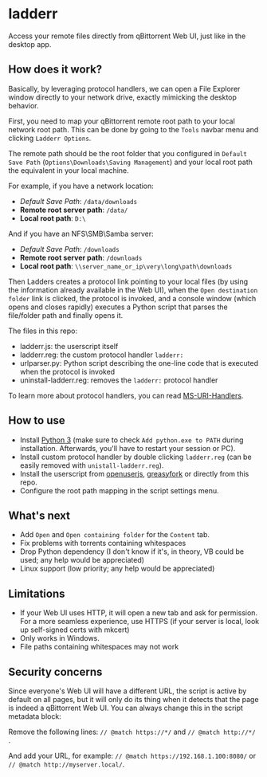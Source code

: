 # ladderr
Access your remote files directly from qBittorrent Web UI, just like in the desktop app.

## How does it work?

Basically, by leveraging protocol handlers, we can open a File Explorer window directly
to your network drive, exactly mimicking the desktop behavior.

First, you need to map your qBittorrent remote root path to your local network root path. 
This can be done by going to the `Tools` navbar menu and clicking `Ladderr Options`.

The remote path should be the root folder that you configured in `Default Save Path` (`Options\Downloads\Saving Management`)
and your local root path the equivalent in your local machine.

For example, if you have a network location:
- *Default Save Path*: `/data/downloads`
- **Remote root server path**: `/data/`
- **Local root path**: `D:\`

And if you have an NFS\SMB\Samba server:
- *Default Save Path*: `/downloads`
- **Remote root server path**: `/downloads`
- **Local root path**: `\\server_name_or_ip\very\long\path\downloads`

Then Ladders creates a protocol link pointing to your local files (by using the information already 
available in the Web UI), when the `Open destination folder` link is clicked, the
protocol is invoked, and a console window (which opens and closes rapidly) executes
a Python script that parses the file/folder path and finally opens it.

The files in this repo:
- ladderr.js: the userscript itself
- ladderr.reg: the custom protocol handler `ladderr:`
- urlparser.py: Python script describing the one-line code that is executed when the protocol is invoked
- uninstall-ladderr.reg: removes the `ladderr:` protocol handler

To learn more about protocol handlers, you can read [MS-URI-Handlers](https://github.com/amartinsec/MS-URI-Handlers).

## How to use

- Install [Python 3](https://www.python.org/downloads/) (make sure to check `Add python.exe to PATH` during installation. Afterwards, you'll have to restart your session or PC).
- Install custom protocol handler by double clicking `ladderr.reg` (can be easily removed with `unistall-ladderr.reg`).
- Install the userscript from [openuserjs](https://openuserjs.org/scripts/luffier/ladder), [greasyfork](https://greasyfork.org/scripts/479135-ladderr) or directly from this repo.
- Configure the root path mapping in the script settings menu.

## What's next

- Add `Open` and `Open containing folder` for the `Content` tab.
- Fix problems with torrents containing whitespaces
- Drop Python dependency (I don't know if it's, in theory, VB could be used; any help would be appreciated)
- Linux support (low priority; any help would be appreciated)

## Limitations

- If your Web UI uses HTTP, it will open a new tab and ask for permission. For a more seamless experience, use HTTPS (if your server is local, look up self-signed certs with mkcert)
- Only works in Windows.
- File paths containing whitespaces may not work

## Security concerns

Since everyone's Web UI will have a different URL, the script is active by default on all pages,
but it will only do its thing when it detects that the page is indeed a qBittorrent Web UI. You can always change this in the script metadata block: 

Remove the following lines: `// @match https://*/` and `// @match http://*/ `.

And add your URL, for example: `// @match https://192.168.1.100:8080/` or `// @match http://myserver.local/`.
